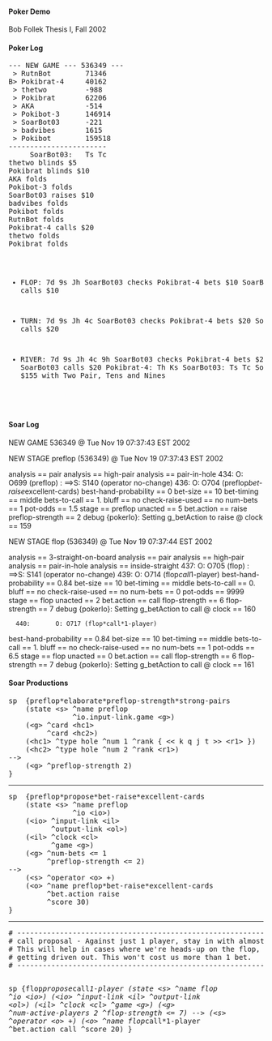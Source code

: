 #### Poker Demo

Bob Follek
Thesis I, Fall 2002<br>

<h4>Poker Log</h4>
<pre>
--- NEW GAME --- 536349 ---
 > RutnBot        71346
B> Pokibrat-4     40162
 > thetwo         -988
 > Pokibrat       62206
 > AKA            -514
 > Pokibot-3      146914
 > SoarBot03      -221
 > badvibes       1615
 > Pokibot        159518
-----------------------
     SoarBot03:   Ts Tc
thetwo blinds $5
Pokibrat blinds $10
AKA folds
Pokibot-3 folds
SoarBot03 raises $10
badvibes folds
Pokibot folds
RutnBot folds
Pokibrat-4 calls $20
thetwo folds
Pokibrat folds

 * FLOP:   7d 9s Jh
SoarBot03 checks
Pokibrat-4 bets $10
SoarBot03 calls $10

 * TURN:   7d 9s Jh 4c
SoarBot03 checks
Pokibrat-4 bets $20
SoarBot03 calls $20

 * RIVER:  7d 9s Jh 4c 9h
SoarBot03 checks
Pokibrat-4 bets $20
SoarBot03 calls $20
     Pokibrat-4:   Th Ks
     SoarBot03:   Ts Tc
SoarBot03 wins $155 with Two Pair, Tens and Nines
</pre>

<h4>Soar Log</h4>

   NEW GAME 536349 @ Tue Nov 19 07:37:43 EST 2002

   NEW STAGE preflop (536349) @ Tue Nov 19 07:37:43 EST 2002

   analysis == pair
   analysis == high-pair
   analysis == pair-in-hole
      434:    O: O699 (preflop)
         :    ==>S: S140 (operator no-change)
      436:       O: O704 (preflop*bet-raise*excellent-cards)
   best-hand-probability == 0
   bet-size == 10
   bet-timing == middle
   bets-to-call == 1.
   bluff == no
   check-raise-used == no
   num-bets == 1
   pot-odds == 1.5
   stage == preflop
   unacted == 5
   bet.action == raise
   preflop-strength == 2
   debug {pokerIo}: Setting g_betAction to raise @ clock == 159

   NEW STAGE flop (536349) @ Tue Nov 19 07:37:44 EST 2002

   analysis == 3-straight-on-board
   analysis == pair
   analysis == high-pair
   analysis == pair-in-hole
   analysis == inside-straight
      437:    O: O705 (flop)
         :    ==>S: S141 (operator no-change)
      439:       O: O714 (flop*call*1-player)
   best-hand-probability == 0.84
   bet-size == 10
   bet-timing == middle
   bets-to-call == 0.
   bluff == no
   check-raise-used == no
   num-bets == 0
   pot-odds == 9999
   stage == flop
   unacted == 2
   bet.action == call
   flop-strength == 6
   flop-strength == 7
   debug {pokerIo}: Setting g_betAction to call @ clock == 160

      440:       O: O717 (flop*call*1-player)
   best-hand-probability == 0.84
   bet-size == 10
   bet-timing == middle
   bets-to-call == 1.
   bluff == no
   check-raise-used == no
   num-bets == 1
   pot-odds == 6.5
   stage == flop
   unacted == 0
   bet.action == call
   flop-strength == 6
   flop-strength == 7
   debug {pokerIo}: Setting g_betAction to call @ clock == 161


<h4>Soar Productions</h4>

<pre>
sp  {preflop*elaborate*preflop-strength*strong-pairs
    (state &lt;s&gt; ^name preflop
               ^io.input-link.game &lt;g&gt;)
    (&lt;g&gt; ^card &lt;hc1&gt;
         ^card &lt;hc2&gt;)
    (&lt;hc1&gt; ^type hole ^num 1 ^rank { &lt;&lt; k q j t &gt;&gt; &lt;r1&gt; })
    (&lt;hc2&gt; ^type hole ^num 2 ^rank &lt;r1&gt;)
--&gt;
    (&lt;g&gt; ^preflop-strength 2)
}
</pre>
<hr>
<pre>
sp  {preflop*propose*bet-raise*excellent-cards
    (state &lt;s&gt; ^name preflop
               ^io &lt;io&gt;)
    (&lt;io&gt; ^input-link &lt;il&gt;
          ^output-link &lt;ol&gt;)
    (&lt;il&gt; ^clock &lt;cl&gt;
          ^game &lt;g&gt;)
    (&lt;g&gt; ^num-bets &lt;= 1
         ^preflop-strength &lt;= 2)
--&gt;
    (&lt;s&gt; ^operator &lt;o&gt; +)
    (&lt;o&gt; ^name preflop*bet-raise*excellent-cards
         ^bet.action raise
         ^score 30)
}
</pre>
<hr>
<pre>
# --------------------------------------------------------------------
# call proposal - Against just 1 player, stay in with almost anything.
# This will help in cases where we're heads-up on the flop, and we're
# getting driven out. This won't cost us more than 1 bet.
# --------------------------------------------------------------------

sp  {flop*propose*call*1-player
    (state &lt;s&gt; ^name flop
               ^io &lt;io&gt;)
    (&lt;io&gt; ^input-link &lt;il&gt;
          ^output-link &lt;ol&gt;)
    (&lt;il&gt; ^clock &lt;cl&gt;
          ^game &lt;g&gt;)
    (&lt;g&gt; ^num-active-players 2
         ^flop-strength &lt;= 7)
--&gt;
    (&lt;s&gt; ^operator &lt;o&gt; +)
    (&lt;o&gt; ^name flop*call*1-player
         ^bet.action call
         ^score 20)
}
</pre>
</body>